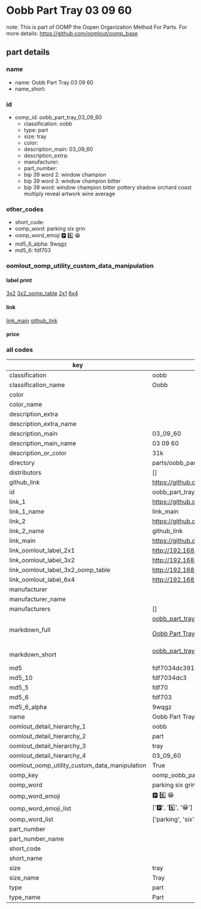 # Oobb Part Tray 03 09 60  

note: This is part of OOMP the Oopen Organization Method For Parts. For more details: https://github.com/oomlout/oomp_base

##  part details





### name
* name: Oobb Part Tray 03 09 60
* name_short: 
### id
* oomp_id: oobb_part_tray_03_09_60
  * classification: oobb
  * type: part
  * size: tray
  * color: 
  * description_main: 03_09_60
  * description_extra: 
  * manufacturer: 
  * part_number: 
  * bip 39 word 2: window champion
  * bip 39 word 3: window champion bitter
  * bip 39 word: window champion bitter pottery shadow orchard coast multiply reveal artwork wine average

### other_codes
* short_code: 
* oomp_word: parking six grin
* oomp_word_emoji :parking: :six: :grin:
* md5_6_alpha: 9wqgz
* md5_6: fdf703






### oomlout_oomp_utility_custom_data_manipulation
#### label print
[3x2](http://192.168.1.245:1112/?label=oomp%209wqgz)
[3x2_oomp_table](http://192.168.1.107:1112/?label=oomp%209wqgz)
[2x1](http://192.168.1.242:1112/?label=oomp%209wqgz)
[6x4](http://192.168.1.55:1112/?label=oomp%209wqgz)    

#### link

[link_main](https://github.com/oomlout/oomlout_oomp_current_version_messy/tree/main/parts/oobb_part_tray_03_09_60) [github_link](https://github.com/oomlout/oomlout_oomp_part_src/tree/main/parts/oobb_part_tray_03_09_60)                             

#### price







### all codes 
| key | value |  
| --- | --- |  
| classification | oobb |  
| classification_name | Oobb |  
| color |  |  
| color_name |  |  
| description_extra |  |  
| description_extra_name |  |  
| description_main | 03_09_60 |  
| description_main_name | 03 09 60 |  
| description_or_color | 31k |  
| directory | parts/oobb_part_tray_03_09_60 |  
| distributors | [] |  
| github_link | https://github.com/oomlout/oomlout_oomp_part_src/tree/main/parts/oobb_part_tray_03_09_60 |  
| id | oobb_part_tray_03_09_60 |  
| link_1 | https://github.com/oomlout/oomlout_oomp_current_version_messy/tree/main/parts/oobb_part_tray_03_09_60 |  
| link_1_name | link_main |  
| link_2 | https://github.com/oomlout/oomlout_oomp_part_src/tree/main/parts/oobb_part_tray_03_09_60 |  
| link_2_name | github_link |  
| link_main | https://github.com/oomlout/oomlout_oomp_current_version_messy/tree/main/parts/oobb_part_tray_03_09_60 |  
| link_oomlout_label_2x1 | http://192.168.1.242:1112/?label=oomp%209wqgz |  
| link_oomlout_label_3x2 | http://192.168.1.245:1112/?label=oomp%209wqgz |  
| link_oomlout_label_3x2_oomp_table | http://192.168.1.107:1112/?label=oomp%209wqgz |  
| link_oomlout_label_6x4 | http://192.168.1.55:1112/?label=oomp%209wqgz |  
| manufacturer |  |  
| manufacturer_name |  |  
| manufacturers | [] |  
| markdown_full | [oobb_part_tray_03_09_60](https://github.com/oomlout/oomlout_oomp_current_version_messy/tree/main/parts/oobb_part_tray_03_09_60)<br>[](https://github.com/oomlout/oomlout_oomp_current_version_messy/tree/main/parts/oobb_part_tray_03_09_60)<br>[Oobb Part Tray 03 09 60](https://github.com/oomlout/oomlout_oomp_current_version_messy/tree/main/parts/oobb_part_tray_03_09_60)<br><br> |  
| markdown_short | [oobb_part_tray_03_09_60](https://github.com/oomlout/oomlout_oomp_current_version_messy/tree/main/parts/oobb_part_tray_03_09_60)<br><br> |  
| md5 | fdf7034dc391659a70626a8e2d8987db |  
| md5_10 | fdf7034dc3 |  
| md5_5 | fdf70 |  
| md5_6 | fdf703 |  
| md5_6_alpha | 9wqgz |  
| name | Oobb Part Tray 03 09 60 |  
| oomlout_detail_hierarchy_1 | oobb |  
| oomlout_detail_hierarchy_2 | part |  
| oomlout_detail_hierarchy_3 | tray |  
| oomlout_detail_hierarchy_4 | 03_09_60 |  
| oomlout_oomp_utility_custom_data_manipulation | True |  
| oomp_key | oomp_oobb_part_tray_03_09_60 |  
| oomp_word | parking six grin |  
| oomp_word_emoji | :parking: :six: :grin: |  
| oomp_word_emoji_list | [':parking:', ':six:', ':grin:'] |  
| oomp_word_list | ['parking', 'six', 'grin'] |  
| part_number |  |  
| part_number_name |  |  
| short_code |  |  
| short_name |  |  
| size | tray |  
| size_name | Tray |  
| type | part |  
| type_name | Part |  
